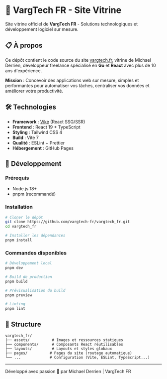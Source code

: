 # 🐺 VargTech FR - Site Vitrine

Site vitrine officiel de **VargTech FR** - Solutions technologiques et développement logiciel sur mesure.

## 📋 À propos

Ce dépôt contient le code source du site [vargtech.fr](https://vargtech.fr), vitrine de Michael Derrien, développeur freelance spécialisé en **Go** et **React** avec plus de 10 ans d'expérience.

**Mission** : Concevoir des applications web sur mesure, simples et performantes pour automatiser vos tâches, centraliser vos données et améliorer votre productivité.

## 🛠️ Technologies

- **Framework** : [Vike](https://vike.dev/) (React SSG/SSR)
- **Frontend** : React 19 + TypeScript
- **Styling** : Tailwind CSS 4
- **Build** : Vite 7
- **Qualité** : ESLint + Prettier
- **Hébergement** : GitHub Pages

## 🚀 Développement

### Prérequis

- Node.js 18+
- pnpm (recommandé)

### Installation

```bash
# Cloner le dépôt
git clone https://github.com/vargtech-fr/vargtech_fr.git
cd vargtech_fr

# Installer les dépendances
pnpm install
```

### Commandes disponibles

```bash
# Développement local
pnpm dev

# Build de production
pnpm build

# Prévisualisation du build
pnpm preview

# Linting
pnpm lint
```

## 📁 Structure

```
vargtech_fr/
├── assets/          # Images et ressources statiques
├── components/      # Composants React réutilisables
├── layouts/         # Layouts et styles globaux
├── pages/          # Pages du site (routage automatique)
└── ...             # Configuration (Vite, ESLint, TypeScript...)
```

---

Développé avec passion 🐺 par Michael Derrien | VargTech FR
